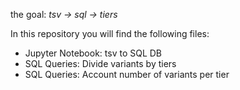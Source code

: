 the goal: *tsv -> sql -> tiers*

In this repository you will find the following files:
- Jupyter Notebook: tsv to SQL DB
- SQL Queries: Divide variants by tiers
- SQL Queries: Account number of variants per tier
